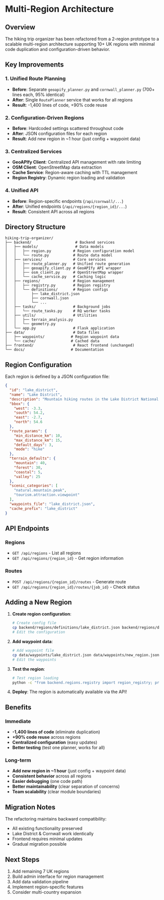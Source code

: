 # Multi-Region Architecture

## Overview

The hiking trip organizer has been refactored from a 2-region prototype to a scalable multi-region architecture supporting 10+ UK regions with minimal code duplication and configuration-driven behavior.

## Key Improvements

### 1. Unified Route Planning
- **Before**: Separate `geoapify_planner.py` and `cornwall_planner.py` (700+ lines each, 95% identical)
- **After**: Single `RoutePlanner` service that works for all regions
- **Result**: -1,400 lines of code, +90% code reuse

### 2. Configuration-Driven Regions
- **Before**: Hardcoded settings scattered throughout code
- **After**: JSON configuration files for each region
- **Result**: Add new region in ~1 hour (just config + waypoint data)

### 3. Centralized Services
- **GeoAPIfy Client**: Centralized API management with rate limiting
- **OSM Client**: OpenStreetMap data extraction
- **Cache Service**: Region-aware caching with TTL management
- **Region Registry**: Dynamic region loading and validation

### 4. Unified API
- **Before**: Region-specific endpoints (`/api/cornwall/...`)
- **After**: Unified endpoints (`/api/regions/{region_id}/...`)
- **Result**: Consistent API across all regions

## Directory Structure

```
hiking-trip-organizer/
├── backend/                    # Backend services
│   ├── models/                 # Data models
│   │   ├── region.py          # Region configuration model
│   │   └── route.py           # Route data model
│   ├── services/              # Core services
│   │   ├── route_planner.py   # Unified route generation
│   │   ├── geoapify_client.py # GeoAPIfy API wrapper
│   │   ├── osm_client.py      # OpenStreetMap wrapper
│   │   └── cache_service.py   # Caching logic
│   ├── regions/               # Region management
│   │   ├── registry.py        # Region registry
│   │   └── definitions/       # Region configs
│   │       ├── lake_district.json
│   │       ├── cornwall.json
│   │       └── ...
│   ├── tasks/                 # Background jobs
│   │   └── route_tasks.py     # RQ worker tasks
│   ├── utils/                 # Utilities
│   │   ├── terrain_analysis.py
│   │   └── geometry.py
│   └── app.py                 # Flask application
├── data/                      # Data files
│   ├── waypoints/            # Region waypoint data
│   └── cache/                # Cached data
├── frontend/                  # React frontend (unchanged)
└── docs/                     # Documentation
```

## Region Configuration

Each region is defined by a JSON configuration file:

```json
{
  "id": "lake_district",
  "name": "Lake District",
  "description": "Mountain hiking routes in the Lake District National Park",
  "bbox": {
    "west": -3.3,
    "south": 54.2,
    "east": -2.7,
    "north": 54.6
  },
  "route_params": {
    "min_distance_km": 10,
    "max_distance_km": 15,
    "default_days": 3,
    "mode": "hike"
  },
  "terrain_defaults": {
    "mountain": 40,
    "forest": 30,
    "coastal": 5,
    "valley": 25
  },
  "scenic_categories": [
    "natural.mountain.peak",
    "tourism.attraction.viewpoint"
  ],
  "waypoints_file": "lake_district.json",
  "cache_prefix": "lake_district"
}
```

## API Endpoints

### Regions
- `GET /api/regions` - List all regions
- `GET /api/regions/{region_id}` - Get region information

### Routes
- `POST /api/regions/{region_id}/routes` - Generate route
- `GET /api/regions/{region_id}/routes/{job_id}` - Check status

## Adding a New Region

1. **Create region configuration**:
   ```bash
   # Create config file
   cp backend/regions/definitions/lake_district.json backend/regions/definitions/new_region.json
   # Edit the configuration
   ```

2. **Add waypoint data**:
   ```bash
   # Add waypoint file
   cp data/waypoints/lake_district.json data/waypoints/new_region.json
   # Edit the waypoints
   ```

3. **Test the region**:
   ```bash
   # Test region loading
   python -c "from backend.regions.registry import region_registry; print(region_registry.get_region('new_region'))"
   ```

4. **Deploy**: The region is automatically available via the API!

## Benefits

### Immediate
- **-1,400 lines of code** (eliminate duplication)
- **+90% code reuse** across regions
- **Centralized configuration** (easy updates)
- **Better testing** (test one planner, works for all)

### Long-term
- **Add new region in ~1 hour** (just config + waypoint data)
- **Consistent behavior** across all regions
- **Easier debugging** (one code path)
- **Better maintainability** (clear separation of concerns)
- **Team scalability** (clear module boundaries)

## Migration Notes

The refactoring maintains backward compatibility:
- All existing functionality preserved
- Lake District & Cornwall work identically
- Frontend requires minimal updates
- Gradual migration possible

## Next Steps

1. Add remaining 7 UK regions
2. Build admin interface for region management
3. Add data validation pipeline
4. Implement region-specific features
5. Consider multi-country expansion
